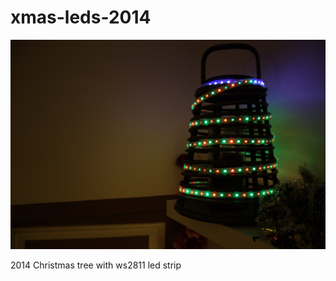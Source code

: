 xmas-leds-2014
==============


![Xmas Tree](xmas-tree.jpg)

2014 Christmas tree with ws2811 led strip
